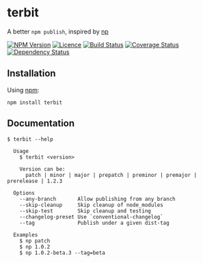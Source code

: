 # terbit
A better `npm publish`, inspired by [np](https://github.com/sindresorhus/np)

[![NPM Version][npm-img]][npm-link]
[![Licence][licence-img]][licence-link]
[![Build Status][travis-img]][travis-link]
[![Coverage Status][codecov-img]][codecov-link]
[![Dependency Status][david-img]][david-link]


## Installation

Using [npm](https://www.npmjs.com):

```
npm install terbit
```


## Documentation

```
$ terbit --help

  Usage
    $ terbit <version>

    Version can be:
      patch | minor | major | prepatch | preminor | premajor | prerelease | 1.2.3

  Options
    --any-branch       Allow publishing from any branch
    --skip-cleanup     Skip cleanup of node_modules
    --skip-test        Skip cleanup and testing
    --changelog-preset Use `conventional-changelog`
    --tag              Publish under a given dist-tag

  Examples
    $ np patch
    $ np 1.0.2
    $ np 1.0.2-beta.3 --tag=beta
```


[npm-img]: https://img.shields.io/npm/v/terbit.svg?style=flat-square
[npm-link]: https://www.npmjs.com/package/terbit

[licence-img]: https://img.shields.io/npm/l/terbit.svg?style=flat-square
[licence-link]: LICENCE.md

[travis-img]: https://img.shields.io/travis/SimonDegraeve/terbit.svg?style=flat-square
[travis-link]: https://travis-ci.org/SimonDegraeve/terbit

[codecov-img]: https://img.shields.io/codecov/c/github/SimonDegraeve/terbit/master.svg?style=flat-square
[codecov-link]: https://codecov.io/github/SimonDegraeve/terbit?branch=master

[david-img]: https://img.shields.io/david/SimonDegraeve/terbit.svg?style=flat-square
[david-link]: https://david-dm.org/SimonDegraeve/terbit
